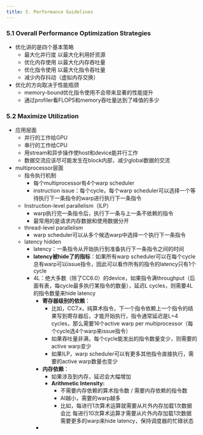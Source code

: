 ```yaml
---
title: 5. Performance Guidelines
---
```


### 5.1 Overall Performance Optimization Strategies
- 优化讲的是四个基本策略
	- 最大化并行度 以最大化利用好资源
	- 优化内存使用 以最大化内存吞吐量
	- 优化指令使用 以最大化指令吞吐量
	- 减少内存抖动（虚拟内存交换）
- 优化的方向取决于性能瓶颈
	- memory-bound优化指令使用不会带来显著的性能提升
	- 通过profiler看FLOPS和memory吞吐量达到了峰值的多少

### 5.2 Maximize Utilization
- 应用层面
	- 并行的工作给GPU
	- 串行的工作给CPU
	- 用stream和异步操作使host和device能并行工作
	- 数据交流应该尽可能发生在block内部，减少global数据的交流
- multiprocessor层面
	- 指令执行机制
		- 每个multiprocessor有4个warp scheduler
		- instruction issue：每个cycle，每个warp scheduler可以选择一个等待执行下一条指令的warp进行执行下一条指令
	- Instruction-level parallelism（ILP）
		- warp执行完一条指令后，执行下一条与上一条不依赖的指令
		- 最常用的是请求内存数据和使用数据分开
	- thread-level parallelism
		- warp scheduler可以从多个候选warp中选择一个执行下一条指令
	- latency hidden
		- latency：一条指令从开始执行到准备执行下一条指令之间的时间
		- **latency被hide了的指标**：如果所有warp scheduler可以在每个cycle总有warp可以issue指令，因此可以看作所有的指令的latency只有1个cycle
		- 4L：绝大多数（除了CC6.0）的device，如果指令满throughput（后面有表，每cycle最多执行某指令的数量），延迟L cycles，则需要4L的指令数量来hide latency
			- **寄存器级别的依赖**：
				- 比如，CC7.x，纯算术指令，下一个指令依赖上一个指令的结果写到寄存器后，才能开始执行，指令通常延迟是L=4 cycles，那么需要16个active warp per multiprocessor（每个cycle选4个warp来issue指令）
				- 如果吞吐量非满，每个cycle能发出的指令数量变少，则需要的active warp变少
				- 如果ILP，warp scheduler可以有更多其他指令直接执行，需要的active warp数量也变少
			- **内存依赖**：
				- 如果涉及到内存，延迟会大幅增加
				- **Arithmetic Intensity:**
					- 不需要内存依赖的算术指令数 / 需要内存依赖的指令数
					- AI越小，需要的warp越多
					- 比如，每进行1次算术运算就需要从片外内存加载1次数据 会比 每进行10次算术运算才需要从片外内存加载1次数据 需要更多的warp来hide latency，保持调度器的忙碌状态
			- 